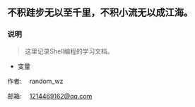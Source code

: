 ## 不积跬步无以至千里，不积小流无以成江海。



### 说明

> 这里记录Shell编程的学习文档。

- 变量


作者: &emsp;random_wz

邮箱: &emsp;1214469162@qq.com

